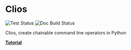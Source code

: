 # Clios

![Test Status](https://github.com/prajeeshag/clios/actions/workflows/test.yml/badge.svg)
![Doc Build Status](https://github.com/prajeeshag/clios/actions/workflows/build-docs.yml/badge.svg)

Clios, create chainable command line operators in Python

[**Tutorial**](https://prajeeshag.github.io/clios)
